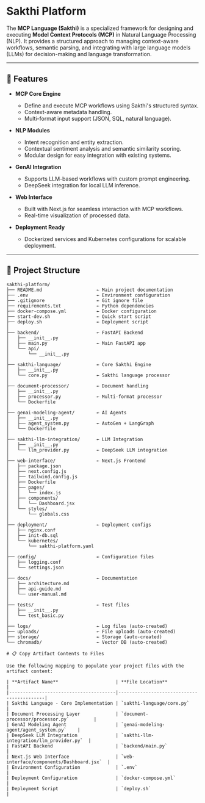 # Sakthi Platform

The **MCP Language (Sakthi)** is a specialized framework for designing and executing **Model Context Protocols (MCP)** in Natural Language Processing (NLP). It provides a structured approach to managing context-aware workflows, semantic parsing, and integrating with large language models (LLMs) for decision-making and language transformation.

---

## 🚀 Features

- **MCP Core Engine**  
  - Define and execute MCP workflows using Sakthi's structured syntax.
  - Context-aware metadata handling.
  - Multi-format input support (JSON, SQL, natural language).

- **NLP Modules**  
  - Intent recognition and entity extraction.
  - Contextual sentiment analysis and semantic similarity scoring.
  - Modular design for easy integration with existing systems.

- **GenAI Integration**  
  - Supports LLM-based workflows with custom prompt engineering.
  - DeepSeek integration for local LLM inference.

- **Web Interface**  
  - Built with Next.js for seamless interaction with MCP workflows.
  - Real-time visualization of processed data.

- **Deployment Ready**  
  - Dockerized services and Kubernetes configurations for scalable deployment.

---

## 📂 Project Structure

```plaintext
sakthi-platform/
├── README.md                    ← Main project documentation
├── .env                         ← Environment configuration
├── .gitignore                   ← Git ignore file
├── requirements.txt             ← Python dependencies
├── docker-compose.yml           ← Docker configuration
├── start-dev.sh                 ← Quick start script
├── deploy.sh                    ← Deployment script
│
├── backend/                     ← FastAPI Backend
│   ├── __init__.py
│   ├── main.py                  ← Main FastAPI app
│   └── api/
│       └── __init__.py
│
├── sakthi-language/             ← Core Sakthi Engine
│   ├── __init__.py
│   └── core.py                  ← Sakthi language processor
│
├── document-processor/          ← Document handling
│   ├── __init__.py
│   ├── processor.py             ← Multi-format processor
│   └── Dockerfile
│
├── genai-modeling-agent/        ← AI Agents
│   ├── __init__.py
│   ├── agent_system.py          ← AutoGen + LangGraph
│   └── Dockerfile
│
├── sakthi-llm-integration/      ← LLM Integration
│   ├── __init__.py
│   └── llm_provider.py          ← DeepSeek LLM integration
│
├── web-interface/               ← Next.js Frontend
│   ├── package.json
│   ├── next.config.js
│   ├── tailwind.config.js
│   ├── Dockerfile
│   ├── pages/
│   │   └── index.js
│   ├── components/
│   │   └── Dashboard.jsx
│   └── styles/
│       └── globals.css
│
├── deployment/                  ← Deployment configs
│   ├── nginx.conf
│   ├── init-db.sql
│   └── kubernetes/
│       └── sakthi-platform.yaml
│
├── config/                      ← Configuration files
│   ├── logging.conf
│   └── settings.json
│
├── docs/                        ← Documentation
│   ├── architecture.md
│   ├── api-guide.md
│   └── user-manual.md
│
├── tests/                       ← Test files
│   ├── __init__.py
│   └── test_basic.py
│
├── logs/                        ← Log files (auto-created)
├── uploads/                     ← File uploads (auto-created)
├── storage/                     ← Storage (auto-created)
└── chromadb/                    ← Vector DB (auto-created)

# 📋 Copy Artifact Contents to Files

Use the following mapping to populate your project files with the artifact content:

| **Artifact Name**                     | **File Location**                         |
|---------------------------------------|-------------------------------------------|
| Sakthi Language - Core Implementation | `sakthi-language/core.py`                 |
| Document Processing Layer             | `document-processor/processor.py`         |
| GenAI Modeling Agent                  | `genai-modeling-agent/agent_system.py`    |
| DeepSeek LLM Integration              | `sakthi-llm-integration/llm_provider.py`  |
| FastAPI Backend                       | `backend/main.py`                         |
| Next.js Web Interface                 | `web-interface/components/Dashboard.jsx`  |
| Environment Configuration             | `.env`                                    |
| Deployment Configuration              | `docker-compose.yml`                      |
| Deployment Script                     | `deploy.sh`                               |


